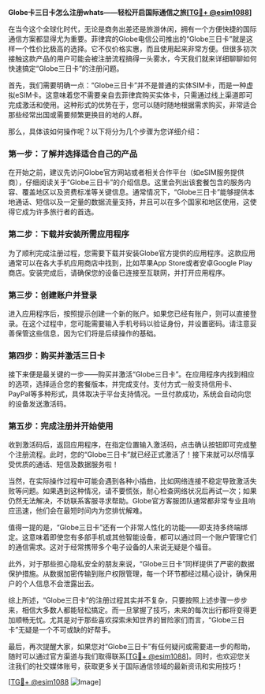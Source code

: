 **Globe卡三日卡怎么注册whats——轻松开启国际通信之旅[[TG💪+ @esim1088](https://t.me/s/esim1088)]**

在当今这个全球化时代，无论是商务出差还是旅游休闲，拥有一个方便快捷的国际通信方案都显得尤为重要。菲律宾的Globe电信公司推出的“Globe三日卡”就是这样一个性价比极高的选择。它不仅价格实惠，而且使用起来非常方便。但很多初次接触这款产品的用户可能会被注册流程搞得一头雾水，今天我们就来详细聊聊如何快速搞定“Globe三日卡”的注册问题。

首先，我们需要明确一点：“Globe三日卡”并不是普通的实体SIM卡，而是一种虚拟eSIM卡。这意味着您不需要亲自去菲律宾购买实体卡，只需通过线上渠道即可完成激活和使用。这种形式的优势在于，您可以随时随地根据需求购买，非常适合那些经常出国或需要频繁更换目的地的人群。

那么，具体该如何操作呢？以下将分为几个步骤为您详细介绍：

### 第一步：了解并选择适合自己的产品

在开始之前，建议先访问Globe官方网站或者相关合作平台（如eSIM服务提供商），仔细阅读关于“Globe三日卡”的介绍信息。这里会列出该套餐包含的服务内容、覆盖地区以及资费标准等关键信息。通常情况下，“Globe三日卡”能够提供本地通话、短信以及一定量的数据流量支持，并且可以在多个国家和地区使用，这使得它成为许多旅行者的首选。

### 第二步：下载并安装所需应用程序

为了顺利完成注册过程，您需要下载并安装Globe官方提供的应用程序。这款应用通常可以在各大手机应用商店中找到，比如苹果App Store或者安卓Google Play商店。安装完成后，请确保您的设备已连接至互联网，并打开应用程序。

### 第三步：创建账户并登录

进入应用程序后，按照提示创建一个新的账户。如果您已经有账户，则可以直接登录。在这个过程中，您可能需要输入手机号码以验证身份，并设置密码。请注意妥善保管这些信息，因为它们将是后续操作的基础。

### 第四步：购买并激活三日卡

接下来便是最关键的一步——购买并激活“Globe三日卡”。在应用程序内找到相应的选项，选择适合您的套餐版本，并完成支付。支付方式一般支持信用卡、PayPal等多种形式，具体取决于平台支持情况。一旦付款成功，系统会自动向您的设备发送激活码。

### 第五步：完成注册并开始使用

收到激活码后，返回应用程序，在指定位置输入激活码，点击确认按钮即可完成整个注册流程。此时，您的“Globe三日卡”就已经正式激活了！接下来就可以尽情享受优质的通话、短信及数据服务啦！

当然，在实际操作过程中可能会遇到各种小插曲，比如网络连接不稳定导致激活失败等问题。如果遇到这种情况，请不要慌张，耐心检查网络状况后再试一次；如果仍然无法解决，不妨联系客服寻求帮助。Globe官方客服团队通常都非常专业且响应迅速，他们会在最短时间内为您排忧解难。

值得一提的是，“Globe三日卡”还有一个非常人性化的功能——即支持多终端绑定。这意味着即使您有多部手机或其他智能设备，都可以通过同一个账户管理它们的通信需求。这对于经常携带多个电子设备的人来说无疑是个福音。

此外，对于那些担心隐私安全的朋友来说，“Globe三日卡”同样提供了严密的数据保护措施。从数据加密传输到账户权限管理，每一个环节都经过精心设计，确保用户的个人信息不会泄露出去。

综上所述，“Globe三日卡”的注册过程其实并不复杂，只要按照上述步骤一步步来，相信大多数人都能轻松搞定。而一旦掌握了技巧，未来的每次出行都将变得更加顺畅无忧。尤其是对于那些喜欢探索未知世界的冒险家们而言，“Globe三日卡”无疑是一个不可或缺的好帮手。

最后，再次提醒大家，如果您对“Globe三日卡”有任何疑问或需要进一步的帮助，随时可以通过官方渠道与我们取得联系[[TG💪+ @esim1088](https://t.me/s/esim1088)]。同时，也欢迎您关注我们的社交媒体账号，获取更多关于国际通信领域的最新资讯和实用技巧！

[[TG💪+ @esim1088](https://t.me/s/esim1088) ![Image](https://i.postimg.cc/4NQfJmqS/Snipaste-2025-05-13-00-14-12.png)]